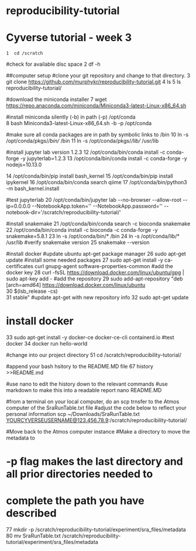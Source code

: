 # reproducibility-tutorial
# Cyverse tutorial - week 3
    1  cd /scratch

#check for available disc space
    2  df -h

##computer setup
#clone your git repository and change to that directory.
    3  git clone https://github.com/murphykr/reproducibility-tutorial.git
    4  ls
    5  ls reproducibility-tutorial/

#download the miniconda installer
    7  wget https://repo.anaconda.com/miniconda/Miniconda3-latest-Linux-x86_64.sh

#install miniconda silently (-b) in path (-p) /opt/conda   
    8  bash Miniconda3-latest-Linux-x86_64.sh -b -p /opt/conda
   
#make sure all conda packages are in path by symbolic links to /bin
   10  ln -s /opt/conda/pkgs/*/bin/* /bin
   11  ln -s /opt/conda/pkgs/*/lib/* /usr/lib

#install jupyter lab version 1.2.3
   12  /opt/conda/bin/conda install -c conda-forge -y jupyterlab=1.2.3
   13  /opt/conda/bin/conda install -c conda-forge -y nodejs=10.13.0
  
   14  /opt/conda/bin/pip install bash_kernel
   15  /opt/conda/bin/pip install ipykernel
   16  /opt/conda/bin/conda search qiime
   17  /opt/conda/bin/python3 -m bash_kernel.install

#test jupyterlab
   20  /opt/conda/bin/jupyter lab --no-browser --allow-root --ip=0.0.0.0 --NotebookApp.token='' --NotebookApp.password='' --notebook-dir='/scratch/reproducibility-tutorial/'


#install snakemake   21  /opt/conda/bin/conda search -c bioconda snakemake
   22  /opt/conda/bin/conda install -c bioconda -c conda-forge -y snakemake=5.8.1
   23  ln -s /opt/conda/bin/* /bin
   24  ln -s /opt/conda/lib/* /usr/lib
#verify snakemake version
   25  snakemake --version

#install docker
#update ubuntu apt-get package manager
   26  sudo apt-get update
#install some needed packages 
   27  sudo apt-get install -y ca-certificates curl gnupg-agent software-properties-common
#add the docker key
   28  curl -fsSL https://download.docker.com/linux/ubuntu/gpg | sudo apt-key add -
#add the repository
   29  sudo add-apt-repository  "deb [arch=amd64] https://download.docker.com/linux/ubuntu \
   30   $(lsb_release -cs) \
   31   stable"
#update apt-get with new repository info
   32  sudo apt-get update
# install docker
   33  sudo apt-get install -y docker-ce docker-ce-cli containerd.io
#test docker
   34  docker run hello-world

#change into our project directory
   51  cd /scratch/reproducibility-tutorial/

#append your bash hsitory to the README.MD file
   67  history >>README.md

#use nano to edit the history down to the relevant commands
#use markdown to make this into a readable report
nano README.MD

#from a terminal on your local computer, do an scp trnsfer to the Atmos computer of the SraRunTable.txt file
#adjust the code below to reflect your personal information
scp ~/Downloads/SraRunTable.txt YOURCYVERSEUSERNAME@123.456.78.9:/scratch/reproducibility-tutorial/

#Move back to the Atmos computer instance
#Make a directory to move the metadata to
# -p flag makes the last directory and all prior directories needed to
# complete the path you have described
   77  mkdir -p /scratch/reproducibility-tutorial/experiment/sra_files/metadata
   80  mv SraRunTable.txt /scratch/reproducibility-tutorial/experiment/sra_files/metadata
